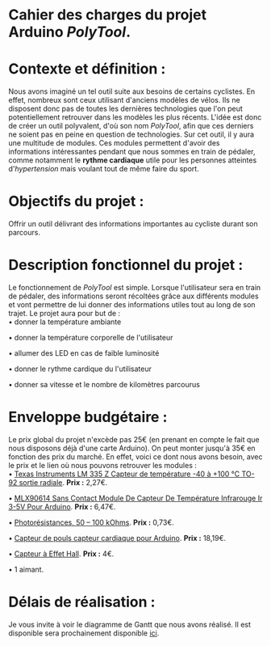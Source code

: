 <h1>Cahier des charges du projet Arduino <em>PolyTool</em>.</h1>


<h1>Contexte et définition :</h1>
Nous avons imaginé un tel outil suite aux besoins de certains cyclistes. En effet, nombreux sont ceux utilisant d'anciens modèles de vélos. Ils ne disposent donc pas de toutes les dernières technologies que l'on peut potentiellement retrouver dans les modèles les plus récents. L'idée est donc de créer un outil polyvalent, d'où son nom <em>PolyTool</em>, afin que ces derniers ne soient pas en peine en question de technologies. Sur cet outil, il y aura une multitude de modules. Ces modules permettent d'avoir des informations intéressantes pendant que nous sommes en train de pédaler, comme notamment le <strong>rythme cardiaque</strong> utile pour les personnes atteintes d'<em>hypertension</em> mais voulant tout de même faire du sport.
<h1>Objectifs du projet :</h1>
Offrir un outil délivrant des informations importantes au cycliste durant son parcours.
<h1>Description fonctionnel du projet :</h1>
Le fonctionnement de <em>PolyTool</em> est simple. Lorsque l'utilisateur sera en train de pédaler, des informations seront récoltées grâce aux différents modules et vont permettre de lui donner des informations utiles tout au long de son trajet.
Le projet aura pour but de :
<br>
• donner la température ambiante

• donner la température corporelle de l'utilisateur

• allumer des LED en cas de faible luminosité

• donner le rythme cardique du l'utilisateur

• donner sa vitesse et le nombre de kilomètres parcourus
<h1>Enveloppe budgétaire :</h1>
Le prix global du projet n'excède pas 25€ (en prenant en compte le fait que nous disposons déjà d'une carte Arduino). On peut monter jusqu'à 35€ en fonction des prix du marché.
En effet, voici ce dont nous avons besoin, avec le prix et le lien où nous pouvons retrouver les modules :
<br>
  • <a href="https://www.conrad.fr/p/texas-instruments-lm-335-z-capteur-de-temperature-40-a-100-c-to-92-sortie-radiale-176656">Texas Instruments LM 335 Z Capteur de température -40 à +100 °C TO-92 sortie radiale</a>.
  <strong>Prix :</strong> 2,27€.

  • <a href="https://www.amazon.fr/MLX90614-Contact-Capteur-Temp%C3%A9rature-Infrarouge/dp/B0752D444T/">MLX90614 Sans Contact Module De Capteur De Température Infrarouge Ir 3-5V Pour Arduino</a>.
  <strong>Prix :</strong> 6,47€.

  • <a href="https://www.amazon.fr/Sodial-20x-Photorésistances-50-100-kOhms/dp/B00HUHC9D2/">Photorésistances, 50 – 100 kOhms</a>.
  <strong>Prix :</strong> 0,73€.

  • <a href="https://www.amazon.fr/Capteur-pouls-capteur-cardiaque-Arduino/dp/B01DKET4LS">Capteur de pouls capteur cardiaque pour Arduino</a>.
  <strong>Prix :</strong> 18,19€.

  • <a href="https://www.amazon.fr/Daorier-magn%C3%A9tique-lin%C3%A9aire-Capteur-Arduino/dp/B06WWHZ4C6/">Capteur à Effet Hall</a>.
  <strong>Prix :</strong> 4€.

  • 1 aimant.
<h1>Délais de réalisation :</h1>
Je vous invite à voir le diagramme de Gantt que nous avons réalisé. Il est disponible sera prochainement disponible <a href="Diagramme%20de%20Gantt%20-%20PolyTool">ici</a>.
